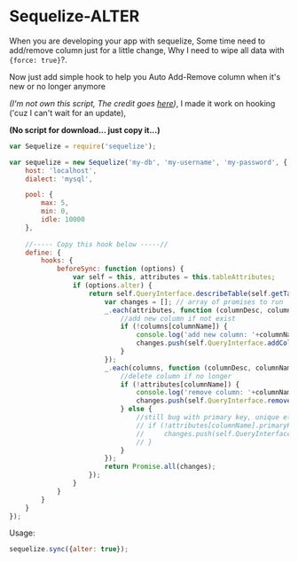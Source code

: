 # Sequelize-ALTER
When you are developing your app with sequelize, Some time need to add/remove column just for a little change, Why I need to wipe all data with `{force: true}`?.

Now just add simple hook to help you Auto Add-Remove column when it's new or no longer anymore

_(I'm not own this script, The credit goes [here](https://github.com/meyer9/sequelize/commit/5945d1087a81c4fcbd1a819c654e5064c13a1ef2))_, I made it work on hooking ('cuz I can't wait for an update), 

**(No script for download... just copy it...)**

```javascript
var Sequelize = require('sequelize');

var sequelize = new Sequelize('my-db', 'my-username', 'my-password', {
    host: 'localhost',
    dialect: 'mysql',

    pool: {
        max: 5,
        min: 0,
        idle: 10000
    },
    
    //----- Copy this hook below -----//
    define: {
        hooks: {
            beforeSync: function (options) {
                var self = this, attributes = this.tableAttributes;
                if (options.alter) {
                    return self.QueryInterface.describeTable(self.getTableName(options)).then(function (columns) {
                        var changes = []; // array of promises to run
                        _.each(attributes, function (columnDesc, columnName) {
                            //add new column if not exist
                            if (!columns[columnName]) {
                                console.log('add new column: '+columnName);
                                changes.push(self.QueryInterface.addColumn(self.getTableName(options), columnName, attributes[columnName]));
                            }
                        });
                        _.each(columns, function (columnDesc, columnName) {
                            //delete column if no longer
                            if (!attributes[columnName]) {
                                console.log('remove column: '+columnName);
                                changes.push(self.QueryInterface.removeColumn(self.getTableName(options), columnName, options));
                            } else {
                                //still bug with primary key, unique etc. Don't use it for now.
                                // if (!attributes[columnName].primaryKey) {
                                //     changes.push(self.QueryInterface.changeColumn(self.getTableName(options), columnName, attributes[columnName]));
                                // }
                            }
                        });
                        return Promise.all(changes);
                    });
                }
            }
        }
    }
});
```

Usage:

```javascript
sequelize.sync({alter: true});
```

